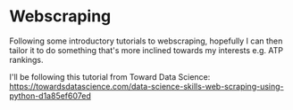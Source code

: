 # Webscraping

Following some introductory tutorials to webscraping, hopefully I can then tailor it to do something that's more inclined towards my interests e.g. ATP rankings.

I'll be following this tutorial from Toward Data Science: https://towardsdatascience.com/data-science-skills-web-scraping-using-python-d1a85ef607ed

